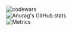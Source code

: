 ![codewars](https://www.codewars.com/users/theohrd/badges/large) \
![Anurag's GitHub stats](https://github-readme-stats.vercel.app/api?username=theo-hrd&show_icons=true&theme=tokyonight) \
![Metrics](https://metrics.lecoq.io/theo-hrd?template=classic&base.header=0&base.activity=0&base.community=0&base.repositories=0&base.metadata=0&languages=1&isocalendar=1&pagespeed=1&isocalendar.duration=half-year&languages.colors=github&languages.threshold=0%25&pagespeed.url=.user.website&pagespeed.detailed=false&pagespeed.screenshot=false&config.timezone=Europe%2FParis)
